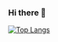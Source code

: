 ### Hi there 👋

[![Top Langs](https://github-readme-stats.vercel.app/api/top-langs/?username=kdhur&layout=compact&text_color=daf7dc&bg_color=#FFFFFF)](https://github.com/kdhur/github-readme-stats)

